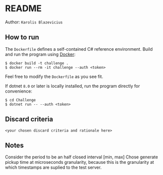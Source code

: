 # README

Author: `Karolis Blazevicius`

## How to run

The `Dockerfile` defines a self-contained C# reference environment.
Build and run the program using [Docker](https://docs.docker.com/get-started/get-docker/):
```
$ docker build -t challenge .
$ docker run --rm -it challenge --auth <token>
```
Feel free to modify the `Dockerfile` as you see fit.

If dotnet `8.0` or later is locally installed, run the program directly for convenience:
```
$ cd Challenge
$ dotnet run -- --auth <token>
```

## Discard criteria

`<your chosen discard criteria and rationale here>`

## Notes

Consider the period to be an half closed interval [min, max]
Chose generate pickup time at microseconds granularity, because this is the granularity at which timestamps are suplied to the test server.